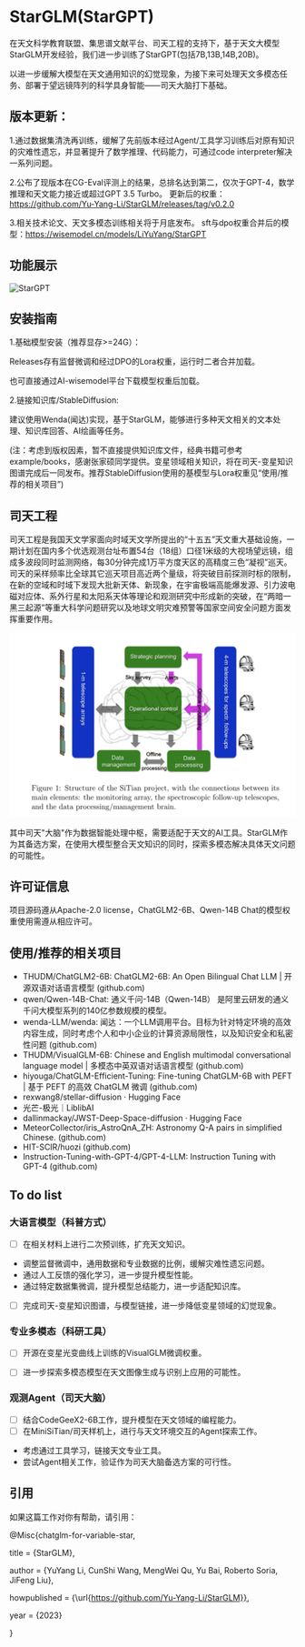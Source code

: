 # StarGLM(StarGPT)

在天文科学教育联盟、集思谱文献平台、司天工程的支持下，基于天文大模型StarGLM开发经验，我们进一步训练了StarGPT(包括7B,13B,14B,20B)。 

以进一步缓解大模型在天文通用知识的幻觉现象，为接下来可处理天文多模态任务、部署于望远镜阵列的科学具身智能——司天大脑打下基础。

## 版本更新：
1.通过数据集清洗再训练，缓解了先前版本经过Agent/工具学习训练后对原有知识的灾难性遗忘，并显著提升了数学推理、代码能力，可通过code interpreter解决一系列问题。

2.公布了现版本在CG-Eval评测上的结果，总排名达到第二，仅次于GPT-4，数学推理和天文能力接近或超过GPT 3.5 Turbo。
更新后的权重：https://github.com/Yu-Yang-Li/StarGLM/releases/tag/v0.2.0

3.相关技术论文、天文多模态训练相关将于月底发布。
sft与dpo权重合并后的模型：https://wisemodel.cn/models/LiYuYang/StarGPT
## 功能展示

![StarGPT](example/Context.png)
## 安装指南
 
1.基础模型安装（推荐显存>=24G）：

Releases存有监督微调和经过DPO的Lora权重，运行时二者合并加载。

也可直接通过AI-wisemodel平台下载模型权重后加载。


2.链接知识库/StableDiffusion:

建议使用Wenda(闻达)实现，基于StarGLM，能够进行多种天文相关的文本处理、知识库回答、AI绘画等任务。

(注：考虑到版权因素，暂不直接提供知识库文件，经典书籍可参考example/books，感谢张家硕同学提供。变星领域相关知识，将在司天-变星知识图谱完成后一同发布。推荐StableDiffusion使用的基模型与Lora权重见“使用/推荐的相关项目”)
## 司天工程

司天工程是我国天文学家面向时域天文学所提出的“十五五”天文重大基础设施，一期计划在国内多个优选观测台址布置54台（18组）口径1米级的大视场望远镜，组成多波段同时监测网络，每30分钟完成1万平方度天区的高精度三色“凝视”巡天。司天的采样频率比全球其它巡天项目高近两个量级，将突破目前探测时标的限制，在新的空域和时域下发现大批新天体、新现象，在宇宙极端高能爆发源、引力波电磁对应体、系外行星和太阳系天体等理论和观测研究中形成新的突破，在“两暗一黑三起源”等重大科学问题研究以及地球文明灾难预警等国家空间安全问题方面发挥重要作用。

![sitian](example/Sitian.png)

其中司天"大脑"作为数据智能处理中枢，需要适配于天文的AI工具。StarGLM作为其备选方案，在使用大模型整合天文知识的同时，探索多模态解决具体天文问题的可能性。
## 许可证信息

项目源码遵从Apache-2.0 license，ChatGLM2-6B、Qwen-14B Chat的模型权重使用需遵从相应许可。

## 使用/推荐的相关项目

- THUDM/ChatGLM2-6B: ChatGLM2-6B: An Open Bilingual Chat LLM | 开源双语对话语言模型 (github.com)
- qwen/Qwen-14B-Chat: 通义千问-14B（Qwen-14B） 是阿里云研发的通义千问大模型系列的140亿参数规模的模型。
- wenda-LLM/wenda: 闻达：一个LLM调用平台。目标为针对特定环境的高效内容生成，同时考虑个人和中小企业的计算资源局限性，以及知识安全和私密性问题 (github.com) 
- THUDM/VisualGLM-6B: Chinese and English multimodal conversational language model | 多模态中英双语对话语言模型 (github.com) 
- hiyouga/ChatGLM-Efficient-Tuning: Fine-tuning ChatGLM-6B with PEFT | 基于 PEFT 的高效 ChatGLM 微调 (github.com)
- rexwang8/stellar-diffusion · Hugging Face
- 光芒-极光｜LiblibAI
- dallinmackay/JWST-Deep-Space-diffusion · Hugging Face
- MeteorCollector/iris_AstroQnA_ZH: Astronomy Q-A pairs in simplified Chinese. (github.com)
- HIT-SCIR/huozi (github.com)
- Instruction-Tuning-with-GPT-4/GPT-4-LLM: Instruction Tuning with GPT-4 (github.com)
## To do list

### 大语言模型（科普方式）

- [ ]  在相关材料上进行二次预训练，扩充天文知识。
- 调整监督微调中，通用数据和专业数据的比例，缓解灾难性遗忘问题。
- 通过人工反馈的强化学习，进一步提升模型性能。
- 通过特定数据集微调，提升模型总结能力，进一步适配知识库。
- [ ]  完成司天-变星知识图谱，与模型链接，进一步降低变星领域的幻觉现象。

### 专业多模态（科研工具）

- [ ]  开源在变星光变曲线上训练的VisualGLM微调权重。
- [ ]  进一步探索多模态模型在天文图像生成与识别上应用的可能性。


### 观测Agent（司天大脑）

- [ ]  结合CodeGeeX2-6B工作，提升模型在天文领域的编程能力。
- [ ]  在MiniSiTian/司天样机上，进行与天文环境交互的Agent探索工作。
- 考虑通过工具学习，链接天文专业工具。
- 尝试Agent相关工作，验证作为司天大脑备选方案的可行性。

## 引用
如果这篇工作对你有帮助，请引用：

@Misc{chatglm-for-variable-star,

  title = {StarGLM},
  
  author = {YuYang Li, CunShi Wang, MengWei Qu, Yu Bai, Roberto Soria, JiFeng Liu},
  
  howpublished = {\url{https://github.com/Yu-Yang-Li/StarGLM}},
  
  year = {2023}
  
}

